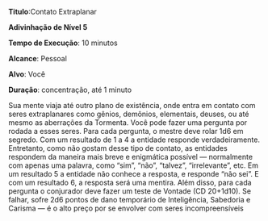 **Titulo**:Contato Extraplanar

**Adivinhação de Nível 5**

**Tempo de Execução**: 10 minutos

**Alcance**: Pessoal

**Alvo**: Você

**Duração**: concentração, até 1 minuto

Sua mente viaja até outro plano de existência, onde entra em contato com seres extraplanares como gênios, demônios, elementais, deuses, ou até mesmo as aberrações da Tormenta. 
Você pode fazer uma pergunta por rodada a esses seres.
Para cada pergunta, o mestre deve rolar 1d6 em segredo. Com um resultado de 1 a 4 a entidade responde verdadeiramente.
Entretanto, como não gostam desse tipo de contato, as entidades respondem da maneira mais breve e enigmática possível — normalmente com apenas uma palavra, como “sim”, “não”, “talvez”, “irrelevante”, etc. 
Em um resultado 5 a entidade não conhece a resposta, e responde “não sei”. E com um resultado 6, a resposta será uma mentira.
Além disso, para cada pergunta o conjurador deve fazer um teste de Vontade (CD 20+1d10). Se falhar, sofre 2d6 pontos de dano temporário de Inteligência, Sabedoria e Carisma — é o alto preço por se envolver com seres incompreensíveis